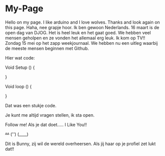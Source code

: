 # My-Page
Hello on my page.
I like arduino and I love wolves.
Thanks and look again on this page.
Haha, nee grapje hoor.
Ik ben gewoon Nederlands.
16 maart is de open dag van DJOG.
Het is heel leuk en het gaat goed. 
We hebben veel mensen geholpen en ze vonden het allemaal erg leuk.
Ik kom op TV!! Zondag 15 mei op het zapp weekjournaal.
We hebben nu een uitleg waarbij de meeste mensen beginnen met Github.

Hier wat code:


Void Setup () {

}

Void loop () {

}

Dat was een stukje code.

Je kunt me altijd vragen stellen, ik sta open.

Follow me!
Als je dat doet.....
I Like You!!

~~^^~~
 ('')
(____)

Dit is Bunny, zij wil de wereld overheersen. Als jij haar op je profiel zet lukt dat!!
